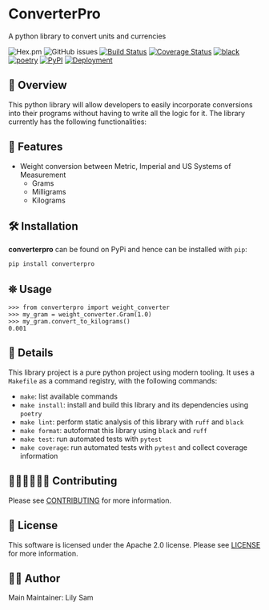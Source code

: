 # ConverterPro

A python library to convert units and currencies

![Hex.pm](https://img.shields.io/hexpm/l/apa?style=flat&color=brightgreen)
![GitHub issues](https://img.shields.io/github/issues/oforiwaasam/converterpro)
[![Build Status](https://img.shields.io/github/actions/workflow/status/oforiwaasam/converterpro/build.yml)](https://github.com/oforiwaasam/converterpro/actions/workflows/build.yml)
[![Coverage Status](https://coveralls.io/repos/github/oforiwaasam/converterpro/badge.svg?branch=main)](https://coveralls.io/github/oforiwaasam/converterpro?branch=main)
[![black](https://img.shields.io/badge/code%20style-black-000000)](https://github.com/psf/black)
[![poetry](https://img.shields.io/badge/packaging-poetry-008adf)](https://python-poetry.org/)
[![PyPI](https://img.shields.io/pypi/v/converterpro)](https://pypi.org/project/converterpro/)
[![Deployment](https://img.shields.io/github/deployments/oforiwaasam/converterpro/github-pages?label=GitHub&nbsp;Pages)](https://oforiwaasam.github.io/converterpro)

## 🔭 Overview

This python library will allow developers to easily incorporate conversions into their programs without having to write all the logic for it. The library currently has the following functionalities:

## 📝 Features

+ Weight conversion between Metric, Imperial and US Systems of Measurement
  + Grams
  + Milligrams
  + Kilograms

## 🛠️ Installation

**converterpro** can be found on PyPi and hence can be installed with `pip`:

```bash
pip install converterpro
```

## ⛯ Usage

```python3
>>> from converterpro import weight_converter
>>> my_gram = weight_converter.Gram(1.0)
>>> my_gram.convert_to_kilograms()
0.001
```

## 📝 Details

This library project is a pure python project using modern tooling. It uses a `Makefile` as a command registry, with the following commands:

+ `make`: list available commands
+ `make install`: install and build this library and its dependencies using `poetry`
+ `make lint`: perform static analysis of this library with `ruff` and `black`
+ `make format`: autoformat this library using `black` and `ruff`
+ `make test`: run automated tests with `pytest`
+ `make coverage`: run automated tests with `pytest` and collect coverage information

## 👩🏾‍💻👨🏾‍💻 Contributing

Please see [CONTRIBUTING](CONTRIBUTING.md) for more information.

## 🪪 License

This software is licensed under the Apache 2.0 license. Please see [LICENSE](LICENSE) for more information.

## 🙎🏾‍ Author

Main Maintainer: Lily Sam
